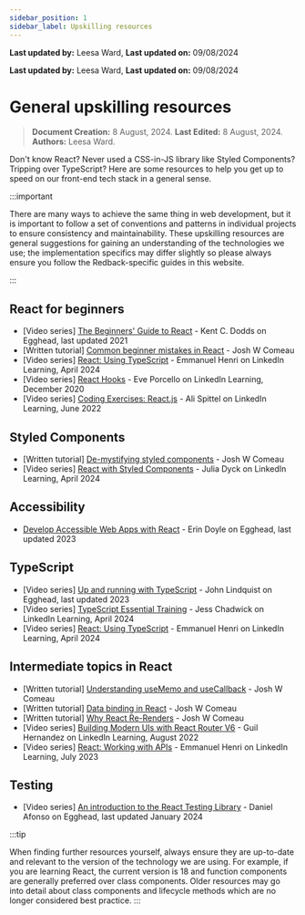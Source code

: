 ```yaml
---
sidebar_position: 1
sidebar_label: Upskilling resources
---
```


**Last updated by:** Leesa Ward, **Last updated on:** 09/08/2024


**Last updated by:** Leesa Ward, **Last updated on:** 09/08/2024


# General upskilling resources

> **Document Creation:** 8 August, 2024. **Last Edited:** 8 August, 2024. **Authors:** Leesa Ward.

Don't know React? Never used a CSS-in-JS library like Styled Components? Tripping over TypeScript? Here are some resources to help you get up to speed on our front-end tech stack in a general sense. 

:::important

There are many ways to achieve the same thing in web development, but it is important to follow a set of conventions and patterns in individual projects to ensure consistency and maintainability. These upskilling resources are general suggestions for gaining an understanding of the technologies we use; the implementation specifics may differ slightly so please always ensure you follow the Redback-specific guides in this website.

:::

## React for beginners
- [Video series] [The Beginners' Guide to React](https://egghead.io/courses/the-beginner-s-guide-to-react) - Kent C. Dodds on Egghead, last updated 2021
- [Written tutorial] [Common beginner mistakes in React](https://www.joshwcomeau.com/react/common-beginner-mistakes/) - Josh W Comeau
- [Video series] [React: Using TypeScript](https://www.linkedin.com/learning/react-using-typescript-23743818) - Emmanuel Henri on LinkedIn Learning, April 2024
- [Video series] [React Hooks](https://www.linkedin.com/learning/react-hooks?u=2104084) - Eve Porcello on LinkedIn Learning, December 2020
- [Video series] [Coding Exercises: React.js](https://www.linkedin.com/learning/coding-exercises-react-js/put-your-react-js-skills-to-the-test?u=2104084) - Ali Spittel on LinkedIn Learning, June 2022

## Styled Components 
- [Written tutorial] [De-mystifying styled components](https://www.joshwcomeau.com/react/demystifying-styled-components/) - Josh W Comeau
- [Video series] [React with Styled Components](https://www.linkedin.com/learning/react-with-styled-components?u=2104084) - Julia Dyck on LinkedIn Learning, April 2024

## Accessibility
- [Develop Accessible Web Apps with React](https://egghead.io/courses/develop-accessible-web-apps-with-react) - Erin Doyle on Egghead, last updated 2023

## TypeScript
- [Video series] [Up and running with TypeScript](https://egghead.io/courses/up-and-running-with-typescript) - John Lindquist on Egghead, last updated 2023
- [Video series] [TypeScript Essential Training](https://www.linkedin.com/learning/typescript-essential-training-14687057?u=2104084) - Jess Chadwick on LinkedIn Learning, April 2024
- [Video series] [React: Using TypeScript](https://www.linkedin.com/learning/react-using-typescript-23743818) - Emmanuel Henri on LinkedIn Learning, April 2024

## Intermediate topics in React
- [Written tutorial] [Understanding useMemo and useCallback](https://www.joshwcomeau.com/react/usememo-and-usecallback/) - Josh W Comeau
- [Written tutorial] [Data binding in React](https://www.joshwcomeau.com/react/data-binding/) - Josh W Comeau
- [Written tutorial] [Why React Re-Renders](https://www.joshwcomeau.com/react/why-react-re-renders/) - Josh W Comeau
- [Video series] [Building Modern UIs with React Router V6](https://www.linkedin.com/learning/building-modern-uis-with-react-router-v6?u=2104084) - Guil Hernandez on LinkedIn Learning, August 2022
- [Video series] [React: Working with APIs](https://www.linkedin.com/learning/react-working-with-apis-22613064) - Emmanuel Henri on LinkedIn Learning, July 2023

## Testing
- [Video series] [An introduction to the React Testing Library](https://egghead.io/courses/an-introduction-to-the-react-testing-library-42204aaa) - Daniel Afonso on Egghead, last updated January 2024


:::tip

When finding further resources yourself, always ensure they are up-to-date and relevant to the version of the technology we are using. For example, if you are learning React, the current version is 18 and function components are generally preferred over class components. Older resources may go into detail about class components and lifecycle methods which are no longer considered best practice.
:::
